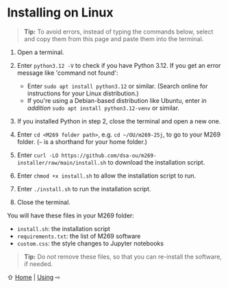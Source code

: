 # Installing on Linux

> **Tip:** To avoid errors, instead of typing the commands below,
> select and copy them from this page and paste them into the terminal.

1. Open a terminal.

2. Enter `python3.12 -V` to check if you have Python 3.12.
   If you get an error message like 'command not found':
   - Enter `sudo apt install python3.12` or similar.
     (Search online for instructions for your Linux distribution.)
   - If you're using a Debian-based distribution like Ubuntu,
   enter _in addition_ `sudo apt install python3.12-venv` or similar.

3. If you installed Python in step 2, close the terminal and open a new one.

4. Enter `cd <M269 folder path>`, e.g. `cd ~/OU/m269-25j`,
   to go to your M269 folder. (`~` is a shorthand for your home folder.)

5. Enter `curl -LO https://github.com/dsa-ou/m269-installer/raw/main/install.sh`
   to download the installation script.

6. Enter `chmod +x install.sh` to allow the installation script to run.

7. Enter `./install.sh` to run the installation script.

8. Close the terminal.

You will have these files in your M269 folder:
- `install.sh`: the installation script
- `requirements.txt`: the list of M269 software
- `custom.css`: the style changes to Jupyter notebooks

> **Tip:** Do _not_ remove these files, so that
> you can re-install the software, if needed.

⇧ [Home](README.md)  | [Using](use.md) ⇨